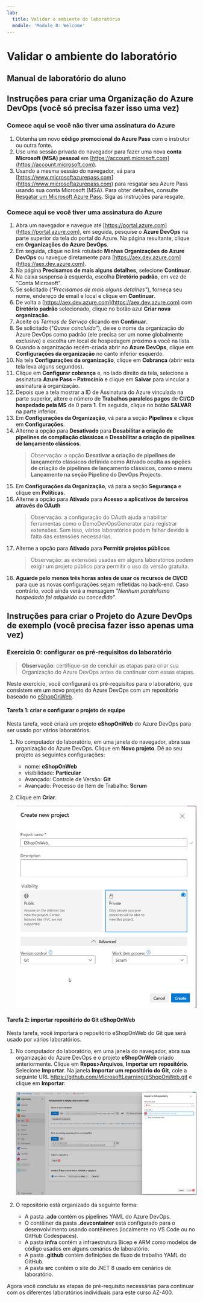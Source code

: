 ```yaml
---
lab:
  title: Validar o ambiente do laboratório
  module: 'Module 0: Welcome'
---
```


# Validar o ambiente do laboratório

## Manual de laboratório do aluno

## Instruções para criar uma Organização do Azure DevOps (você só precisa fazer isso uma vez)

### Comece aqui se você não tiver uma assinatura do Azure

1. Obtenha um novo **código promocional do Azure Pass** com o instrutor ou outra fonte.
1. Use uma sessão privada do navegador para fazer uma nova **conta Microsoft (MSA) pessoal** em [https://account.microsoft.com](https://account.microsoft.com).
1. Usando a mesma sessão do navegador, vá para [https://www.microsoftazurepass.com](https://www.microsoftazurepass.com) para resgatar seu Azure Pass usando sua conta Microsoft (MSA). Para obter detalhes, consulte [Resgatar um Microsoft Azure Pass](https://www.microsoftazurepass.com/Home/HowTo?Length=5). Siga as instruções para resgate.

### Comece aqui se você tiver uma assinatura do Azure

1. Abra um navegador e navegue até [https://portal.azure.com](https://portal.azure.com), em seguida, pesquise o **Azure DevOps** na parte superior da tela do portal do Azure. Na página resultante, clique em **Organizações do Azure DevOps**.
1. Em seguida, clique no link rotulado **Minhas Organizações do Azure DevOps** ou navegue diretamente para [https://aex.dev.azure.com](https://aex.dev.azure.com).
1. Na página **Precisamos de mais alguns detalhes**, selecione **Continuar**.
1. Na caixa suspensa à esquerda, escolha **Diretório padrão**, em vez de "Conta Microsoft".
1. Se solicitado (*"Precisamos de mais alguns detalhes"*), forneça seu nome, endereço de email e local e clique em **Continuar**.
1. De volta a [https://aex.dev.azure.com](https://aex.dev.azure.com) com **Diretório padrão** selecionado, clique no botão azul **Criar nova organização**.
1. Aceite os *Termos de Serviço* clicando em **Continuar**.
1. Se solicitado (*"Quase concluído"*), deixe o nome da organização do Azure DevOps como padrão (ele precisa ser um nome globalmente exclusivo) e escolha um local de hospedagem próximo a você na lista.
1. Quando a organização recém-criada abrir no **Azure DevOps**, clique em **Configurações da organização** no canto inferior esquerdo.
1. Na tela **Configurações da organização**, clique em **Cobrança** (abrir esta tela leva alguns segundos).
1. Clique em **Configurar cobrança** e, no lado direito da tela, selecione a assinatura **Azure Pass – Patrocínio** e clique em **Salvar** para vincular a assinatura à organização.
1. Depois que a tela mostrar a ID de Assinatura do Azure vinculada na parte superior, altere o número de **Trabalhos paralelos pagos** de **CI/CD hospedado pela MS** de 0 para **1**. Em seguida, clique no botão **SALVAR** na parte inferior.
1. Em **Configurações da Organização**, vá para a seção **Pipelines** e clique em **Configurações**.
1. Alterne a opção para **Desativado** para **Desabilitar a criação de pipelines de compilação clássicos** e **Desabilitar a criação de pipelines de lançamento clássicos**.
    > Observação: a opção **Desativar a criação de pipelines de lançamento clássicos definida como **Ativado** oculta as opções de criação de pipelines de lançamento clássicos, como o menu **Lançamento** na seção **Pipeline** do DevOps Projects**.
1. Em **Configurações da Organização**, vá para a seção **Segurança** e clique em **Políticas**.
1. Alterne a opção para **Ativado** para **Acesso a aplicativos de terceiros através do OAuth**
    > Observação: a configuração do OAuth ajuda a habilitar ferramentas como o DemoDevOpsGenerator para registrar extensões. Sem isso, vários laboratórios podem falhar devido à falta das extensões necessárias.
1. Alterne a opção para **Ativado** para **Permitir projetos públicos**
    > Observação: as extensões usadas em alguns laboratórios podem exigir um projeto público para permitir o uso da versão gratuita.
1. **Aguarde pelo menos três horas antes de usar os recursos de CI/CD** para que as novas configurações sejam refletidas no back-end. Caso contrário, você ainda verá a mensagem *"Nenhum paralelismo hospedado foi adquirido ou concedido"*.

## Instruções para criar o Projeto do Azure DevOps de exemplo (você precisa fazer isso apenas uma vez)

### Exercício 0: configurar os pré-requisitos do laboratório

> **Observação**: certifique-se de concluir as etapas para criar sua Organização do Azure DevOps antes de continuar com essas etapas.

Neste exercício, você configurará os pré-requisitos para o laboratório, que consistem em um novo projeto do Azure DevOps com um repositório baseado no [eShopOnWeb](https://github.com/MicrosoftLearning/eShopOnWeb).

#### Tarefa 1: criar e configurar o projeto de equipe

Nesta tarefa, você criará um projeto **eShopOnWeb** do Azure DevOps para ser usado por vários laboratórios.

1. No computador do laboratório, em uma janela do navegador, abra sua organização do Azure DevOps. Clique em **Novo projeto**. Dê ao seu projeto as seguintes configurações:
    - nome: **eShopOnWeb**
    - visibilidade: **Particular**
    - Avançado: Controle de Versão: **Git**
    - Avançado: Processo de Item de Trabalho: **Scrum**

1. Clique em **Criar**.

    ![Criar Projeto](images/create-project.png)

#### Tarefa 2: importar repositório do Git eShopOnWeb

Nesta tarefa, você importará o repositório eShopOnWeb do Git que será usado por vários laboratórios.

1. No computador do laboratório, em uma janela do navegador, abra sua organização do Azure DevOps e o projeto **eShopOnWeb** criado anteriormente. Clique em **Repos>Arquivos**, **Importar um repositório**. Selecione **Importar**. Na janela **Importar um repositório do Git**, cole a seguinte URL <https://github.com/MicrosoftLearning/eShopOnWeb.git> e clique em **Importar**:

    ![Importar repositório](images/import-repo.png)

1. O repositório está organizado da seguinte forma:
    - A pasta **.ado** contém os pipelines YAML do Azure DevOps.
    - O contêiner da pasta **.devcontainer** está configurado para o desenvolvimento usando contêineres (localmente no VS Code ou no GitHub Codespaces).
    - A pasta **infra** contém a infraestrutura Bicep e ARM como modelos de código usados em alguns cenários de laboratório.
    - A pasta **.github** contém definições de fluxo de trabalho YAML do GitHub.
    - A pasta **src** contém o site do .NET 8 usado em cenários de laboratório.

Agora você concluiu as etapas de pré-requisito necessárias para continuar com os diferentes laboratórios individuais para este curso AZ-400.

